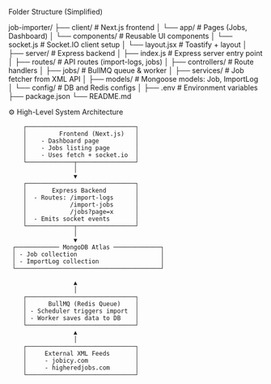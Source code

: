 Folder Structure (Simplified)

job-importer/
├── client/                  # Next.js frontend
│   └── app/                 # Pages (Jobs, Dashboard)
│   └── components/          # Reusable UI components
│   └── socket.js            # Socket.IO client setup
│   └── layout.jsx           # Toastify + layout
│
├── server/                  # Express backend
│   ├── index.js             # Express server entry point
│   ├── routes/              # API routes (import-logs, jobs)
│   ├── controllers/         # Route handlers
│   ├── jobs/                # BullMQ queue & worker
│   ├── services/            # Job fetcher from XML API
│   ├── models/              # Mongoose models: Job, ImportLog
│   └── config/              # DB and Redis configs
│
├── .env                     # Environment variables
├── package.json
└── README.md

⚙️ High-Level System Architecture

        ┌──────────────────────────────┐
        │         Frontend (Next.js)   │
        │    - Dashboard page          │
        │    - Jobs listing page       │
        │    - Uses fetch + socket.io  │
        └─────────────┬────────────────┘
                      │
                      ▼
        ┌──────────────────────────────┐
        │       Express Backend        │
        │  - Routes: /import-logs      │
        │            /import-jobs      │
        │            /jobs?page=x      │
        │  - Emits socket events       │
        └─────────────┬────────────────┘
                      │
                      ▼
     ┌──────────── MongoDB Atlas ─────────────┐
     │ - Job collection                       │
     │ - ImportLog collection                 │
     └────────────────────────────────────────┘

                      ▲
                      │
        ┌──────────────────────────────┐
        │      BullMQ (Redis Queue)    │
        │ - Scheduler triggers import  │
        │ - Worker saves data to DB    │
        └──────────────────────────────┘
                      ▲
                      │
        ┌──────────────────────────────┐
        │     External XML Feeds       │
        │     - jobicy.com             │
        │     - higheredjobs.com       │
        └──────────────────────────────┘